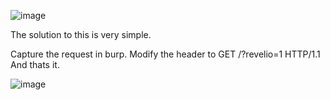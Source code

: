 ![image](https://github.com/user-attachments/assets/2296192b-f948-4e4a-848d-5d739c72911c)

The solution to this is very simple. 

Capture the request in burp.
Modify the header to GET /?revelio=1 HTTP/1.1
And thats it.

![image](https://github.com/user-attachments/assets/e286e65b-58d1-4040-ad71-c632f585d505)
